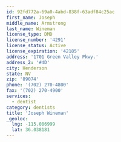 ```yaml
---
id: 92fd772a-69a0-4abd-838f-63adf84c25ac
first_name: Joseph
middle_name: Armstrong
last_name: Wineman
license_type: DMD
license_number: '4291'
license_status: Active
license_expiration: '42185'
address: '1701 Green Valley Pkwy.'
address_2: '#4D'
city: Henderson
state: NV
zip: '89074'
phone: '(702) 270-4800'
fax: '(702) 270-4900'
services:
  - dentist
category: dentists
title: 'Joseph Wineman'
_geoloc:
  lng: -115.086999
  lat: 36.038181
---
```

